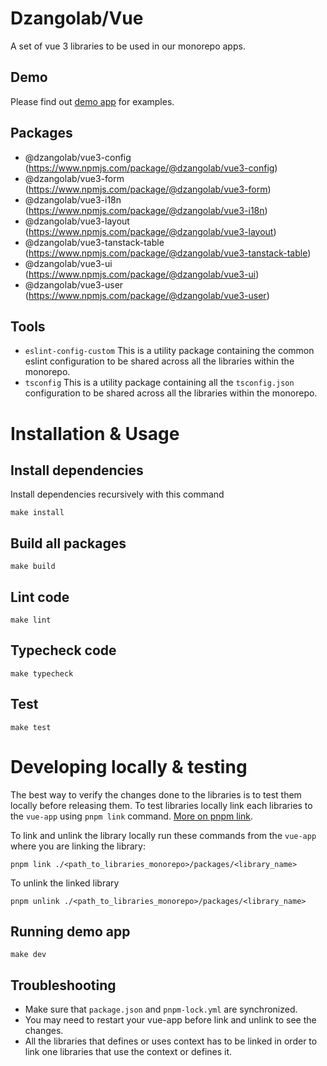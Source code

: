 # Dzangolab/Vue

A set of vue 3 libraries to be used in our monorepo apps.

## Demo
Please find out [demo app](https://dzangolab.github.io/vue/) for examples.

## Packages
  - @dzangolab/vue3-config (https://www.npmjs.com/package/@dzangolab/vue3-config)
  - @dzangolab/vue3-form (https://www.npmjs.com/package/@dzangolab/vue3-form)
  - @dzangolab/vue3-i18n (https://www.npmjs.com/package/@dzangolab/vue3-i18n)
  - @dzangolab/vue3-layout (https://www.npmjs.com/package/@dzangolab/vue3-layout)
  - @dzangolab/vue3-tanstack-table (https://www.npmjs.com/package/@dzangolab/vue3-tanstack-table)
  - @dzangolab/vue3-ui (https://www.npmjs.com/package/@dzangolab/vue3-ui)
  - @dzangolab/vue3-user (https://www.npmjs.com/package/@dzangolab/vue3-user)

## Tools
  - `eslint-config-custom` This is a utility package containing the common eslint configuration to be shared across all the libraries within the monorepo.
  - `tsconfig` This is a utility package containing all the `tsconfig.json` configuration to be shared across all the libraries within the monorepo.

# Installation & Usage
## Install dependencies
Install dependencies recursively with this command
```
make install
```

## Build all packages
```
make build
```

## Lint code
```
make lint
```

## Typecheck code
```
make typecheck
```

## Test
```
make test
```

# Developing locally & testing
The best way to verify the changes done to the libraries is to test them locally before releasing them. To test libraries locally link each libraries to the `vue-app` using `pnpm link` command. [More on pnpm link](https://pnpm.io/cli/link).

To link and unlink the library locally run these commands from the `vue-app` where you are linking the library:
```
pnpm link ./<path_to_libraries_monorepo>/packages/<library_name>
```

To unlink the linked library
```
pnpm unlink ./<path_to_libraries_monorepo>/packages/<library_name>
```

## Running demo app
```
make dev
```

## Troubleshooting
  - Make sure that `package.json` and `pnpm-lock.yml` are synchronized.
  - You may need to restart your vue-app before link and unlink to see the changes.
  - All the libraries that defines or uses context has to be linked in order to link one libraries that use the context or defines it.
